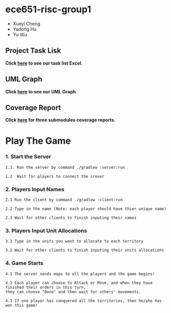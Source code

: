 # ece651-risc-group1

- Xueyi Cheng
- Yadong Hu
- Yu Wu


## Project Task Lisk

**Click [here](https://prodduke-my.sharepoint.com/:x:/r/personal/yh342_duke_edu/Documents/ECE%20651%20Group%201%20Project%20Task%20List.xlsx?d=w18e83f614ba7499d93c805d3011429e5&csf=1&web=1&e=59rJHC) to see our task list Excel.**


## UML Graph

**Click [here](https://drive.google.com/file/d/13v6J-FuXI0Vu6otDA5NVHJfm0nQvAoAf/view?usp=sharing) to see our UML Graph.**


## Coverage Report

**Click [here](https://hugo.pages.oit.duke.edu/ece651-sp23-group1) for three submodules coverage reports.**


# Play The Game

### 1. Start the Server

    1.1. Run the server by command ./gradlew :server:run

    1.2  Wait for players to connect the srever

### 2. Players Input Names

    2.1 Run the client by command ./gradlew :client:run

    2.2 Type in the name (Note: each player should have thier unique name)

    2.3 Wait for other clients to finish inputing their names

### 3. Players Input Unit Allocations

    3.1 Type in the units you want to allocate to each territory

    3.2 Wait for other clients to finish inputing their units allocations

### 4. Game Starts

    4.1 The server sends maps to all the players and the game begins!

    4.2 Each player can choose to Attack or Move, and when they have finished their orders in this turn,
    they can choose "Done" and then wait for others' movements. 

    4.3 If one player has conquered all the territories, then he/she has won this game!


